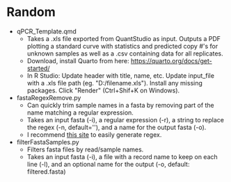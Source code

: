 # Random
- qPCR_Template.qmd
  - Takes a .xls file exported from QuantStudio as input. Outputs a PDF plotting a standard curve with statistics and predicted copy \#'s for unknown samples as well as a .csv containing data for all replicates.
  - Download, install Quarto from here: https://quarto.org/docs/get-started/
  - In R Studio: Update header with title, name, etc. Update input_file with a .xls file path (eg. "D:/filename.xls"). Install any missing packages. Click "Render" (Ctrl+Shif+K on Windows).
- fastaRegexRemove.py
  - Can quickly trim sample names in a fasta by removing part of the name matching a regular expression.
  - Takes an input fasta (-i), a regular expression (-r), a string to replace the regex (-n, default=''), and a name for the output fasta (-o).
  - I recommend [this site](https://regex-generator.olafneumann.org/) to easily generate regex.
- filterFastaSamples.py
  - Filters fasta files by read/sample names.
  - Takes an input fasta (-i), a file with a record name to keep on each line (-l), and an optional name for the output (-o, default: filtered.fasta)
